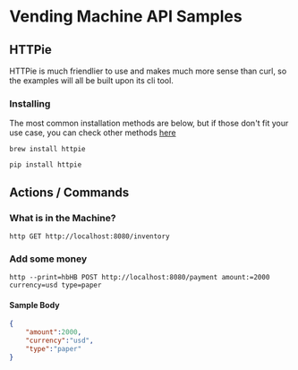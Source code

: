 # Vending Machine API Samples

## HTTPie

HTTPie is much friendlier to use and makes much more sense than curl, so the examples will all be built upon its cli tool.

### Installing

The most common installation methods are below, but if those don't fit your use case, you can check other methods [here](https://httpie.org/#installation)

``` shell
brew install httpie
```

``` shell
pip install httpie
```

## Actions / Commands

### What is in the Machine?

``` shell
http GET http://localhost:8080/inventory
```

### Add some money

``` shell
http --print=hbHB POST http://localhost:8080/payment amount:=2000 currency=usd type=paper
```

#### Sample Body

``` json
{
    "amount":2000,
    "currency":"usd",
    "type":"paper"
}
```